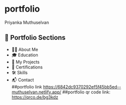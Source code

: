 # portfolio
Priyanka Muthuselvan 
## 📌 Portfolio Sections

- 👩‍💻 About Me  
- 🎓 Education  
- 💼 My Projects  
- 📜 Certifications  
- 🛠️ Skills  
- 📬 Contact  
##portfolio link
    https://6842dc9370292ef5f45bb5ed--muthuselvan.netlify.app/
##portfolio qr code link:
    https://qrco.de/bg3kdz
  
  
